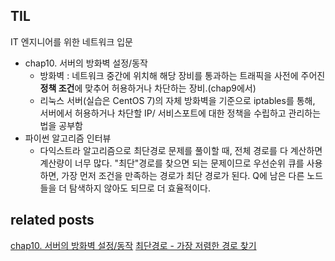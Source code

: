 ## TIL
IT 엔지니어를 위한 네트워크 입문
- chap10. 서버의 방화벽 설정/동작
    - 방화벽 : 네트워크 중간에 위치해 해당 장비를 통과하는 트래픽을 사전에 주어진 **정책 조건**에 맞추어 허용하거나 차단하는 장비.(chap9에서)
    - 리눅스 서버(실습은 CentOS 7)의 자체 방화벽을 기준으로 iptables를 통해, 서버에서 허용하거나 차단할 IP/ 서비스포트에 대한 정책을 수립하고 관리하는 법을 공부함
- 파이썬 알고리즘 인터뷰
    - 다익스트라 알고리즘으로 최단경로 문제를 풀이할 때, 전체 경로를 다 계산하면 계산량이 너무 많다. "최단"경로를 찾으면 되는 문제이므로 우선순위 큐를 사용하면, 가장 먼저 조건을 만족하는 경로가 최단 경로가 된다. Q에 남은 다른 노드들을 더 탐색하지 않아도 되므로 더 효율적이다. 

## related posts
[chap10. 서버의 방화벽 설정/동작](https://github.com/aohus/TIL/blob/main/network/IT_%EC%97%94%EC%A7%80%EB%8B%88%EC%96%B4%EB%A5%BC_%EC%9C%84%ED%95%9C_%EB%84%A4%ED%8A%B8%EC%9B%8C%ED%81%AC_%EC%9E%85%EB%AC%B8/ch10.%EC%84%9C%EB%B2%84%EC%9D%98_%EB%B0%A9%ED%99%94%EB%B2%BD.md)
[최단경로 - 가장 저렴한 경로 찾기](https://github.com/aohus/TIL/blob/main/algorithm/Graph/dijkstra_cheapest_flight.py)